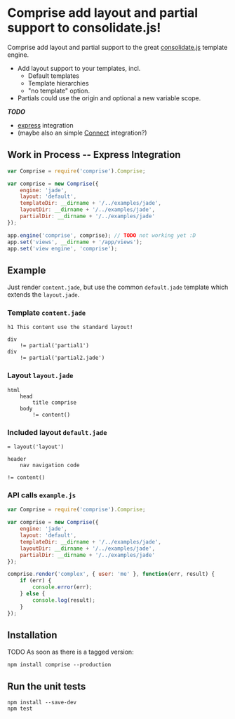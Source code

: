 # Comprise add layout and partial support to consolidate.js!

Comprise add layout and partial support to the great
[consolidate.js](https://github.com/visionmedia/consolidate.js)
template engine.

* Add layout support to your templates, incl.
  * Default templates
  * Template hierarchies
  * "no template" option.
* Partials could use the origin and optional a new variable scope.

***TODO***

* [express](http://expressjs.com/) integration
* (maybe also an simple [Connect](http://www.senchalabs.org/connect/) integration?)

## Work in Process -- Express Integration

```javascript
var Comprise = require('comprise').Comprise;

var comprise = new Comprise({
	engine: 'jade',
	layout: 'default',
	templateDir: __dirname + '/../examples/jade',
	layoutDir: __dirname + '/../examples/jade',
	partialDir: __dirname + '/../examples/jade'
});

app.engine('comprise', comprise); // TODO not working yet :D
app.set('views', __dirname + '/app/views');
app.set('view engine', 'comprise');
```

## Example

Just render ```content.jade```, but use the common ```default.jade```
template which extends the ```layout.jade```.

### Template ```content.jade```

```jade
h1 This content use the standard layout!

div
	!= partial('partial1')
div
	!= partial('partial2.jade')
```

### Layout ```layout.jade```

```jade
html
	head
		title comprise
	body
		!= content()
```

### Included layout ```default.jade```

```jade
= layout('layout')

header
	nav navigation code

!= content()
```

### API calls ```example.js```

```javascript
var Comprise = require('comprise').Comprise;

var comprise = new Comprise({
	engine: 'jade',
	layout: 'default',
	templateDir: __dirname + '/../examples/jade',
	layoutDir: __dirname + '/../examples/jade',
	partialDir: __dirname + '/../examples/jade'
});

comprise.render('complex', { user: 'me' }, function(err, result) {
	if (err) {
		console.error(err);
	} else {
		console.log(result);
	}
});
```

## Installation

TODO As soon as there is a tagged version:

	npm install comprise --production

## Run the unit tests

	npm install --save-dev
	npm test
